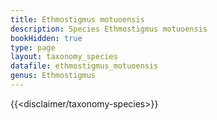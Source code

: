 ```yaml
---
title: Ethmostigmus motuoensis
description: Species Ethmostigmus motuoensis
bookHidden: true
type: page
layout: taxonomy_species
datafile: ethmostigmus_motuoensis
genus: Ethmostigmus
---
```


{{<disclaimer/taxonomy-species>}}